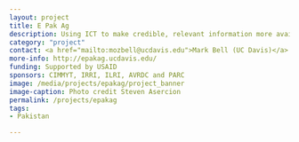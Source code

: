 ```yaml
---
layout: project
title: E Pak Ag
description: Using ICT to make credible, relevant information more available to those helping farmers in Pakistan
category: "project"
contact: <a href="mailto:mozbell@ucdavis.edu">Mark Bell (UC Davis)</a>
more-info: http://epakag.ucdavis.edu/
funding: Supported by USAID
sponsors: CIMMYT, IRRI, ILRI, AVRDC and PARC
image: /media/projects/epakag/project_banner
image-caption: Photo credit Steven Asercion
permalink: /projects/epakag
tags:
- Pakistan

---
```

